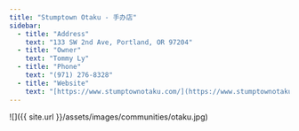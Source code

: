 ```yaml
---
title: "Stumptown Otaku - 手办店"
sidebar:
  - title: "Address"
    text: "133 SW 2nd Ave, Portland, OR 97204"
  - title: "Owner"
    text: "Tommy Ly"
  - title: "Phone"
    text: "(971) 276-8328"
  - title: "Website"
    text: "[https://www.stumptownotaku.com/](https://www.stumptownotaku.com/)"
---
```


![]({{ site.url }}/assets/images/communities/otaku.jpg)
